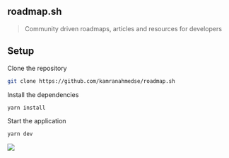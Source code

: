 ## roadmap.sh
> Community driven roadmaps, articles and resources for developers

## Setup
Clone the repository
```bash
git clone https://github.com/kamranahmedse/roadmap.sh
```
Install the dependencies
```bash
yarn install
```
Start the application
```bash
yarn dev
```

![](https://i.imgur.com/m7MeL9Q.png)
